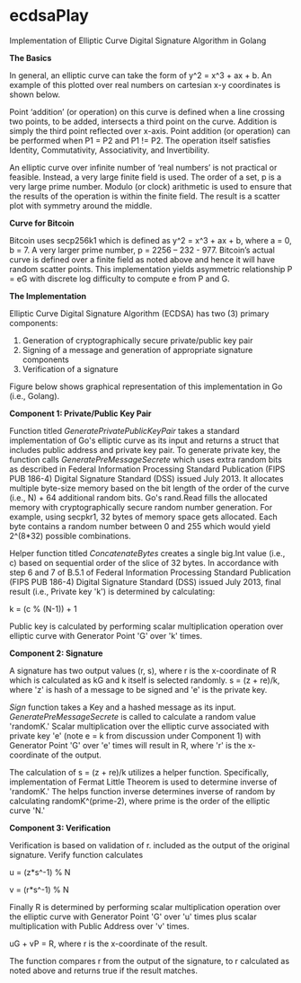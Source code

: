 # ecdsaPlay
Implementation of Elliptic Curve Digital Signature Algorithm in Golang

**The Basics**

In general, an elliptic curve can take the form of y^2 = x^3 + ax + b. An example of this plotted over real numbers on cartesian x-y coordinates is shown below.

Point ‘addition’ (or operation) on this curve is defined when a line crossing two points, to be added, intersects a third point on the curve. Addition is simply the third point reflected over x-axis. Point addition (or operation) can be performed when P1 = P2 and P1 != P2. The operation itself satisfies Identity, Commutativity, Associativity, and Invertibility.

An elliptic curve over infinite number of ‘real numbers’ is not practical or feasible. Instead, a very large finite field is used. The order of a set, p is a very large prime number. Modulo (or clock) arithmetic is used to ensure that the results of the operation is within the finite field. The result is a scatter plot with symmetry around the middle.

**Curve for Bitcoin**

Bitcoin uses secp256k1 which is defined as y^2 = x^3 + ax + b, where a = 0, b = 7. A very larger prime number, p = 2256 – 232 - 977. Bitcoin’s actual curve is defined over a finite field as noted above and hence it will have random scatter points. This implementation yields asymmetric relationship P = eG with discrete log difficulty to compute e from P and G.

**The Implementation**

Elliptic Curve Digital Signature Algorithm (ECDSA) has two (3) primary components:


1. Generation of cryptographically secure private/public key pair 
2. Signing of a message and generation of appropriate signature components
3. Verification of a signature

Figure below shows graphical representation of this implementation in Go (i.e., Golang).

**Component 1: Private/Public Key Pair**

Function titled *GeneratePrivatePublicKeyPair* takes a standard implementation of Go's elliptic curve as its input and returns a struct that includes public address and private key pair. To generate private key, the function calls *GeneratePreMessageSecrete* which uses extra random bits as described in Federal Information Processing Standard Publication (FIPS PUB 186-4) Digital Signature Standard (DSS) issued July 2013. It allocates multiple byte-size memory based on the bit length of the order of the curve (i.e., N)  + 64 additional random bits. Go's rand.Read fills the allocated memory with cryptographically secure random number generation. For example, using secpkr1, 32 bytes of memory space gets allocated. Each byte contains a random number between 0 and 255 which would yield 2^(8*32) possible combinations.

Helper function titled *ConcatenateBytes* creates a single big.Int value (i.e., c) based on sequential order of the slice of 32 bytes. In accordance with step 6 and 7 of B.5.1 of Federal Information Processing Standard Publication (FIPS PUB 186-4) Digital Signature Standard (DSS) issued July 2013, final result (i.e., Private key 'k') is determined by calculating:

k = (c % (N-1)) + 1

Public key is calculated by performing scalar multiplication operation over elliptic curve with Generator Point 'G' over 'k' times.

**Component 2: Signature**

A signature has two output values (r, s), where r is the x-coordinate of R which is calculated as kG and k itself is selected randomly. s = (z + re)/k, where 'z' is hash of a message to be signed and 'e' is the private key.

*Sign* function takes a Key and a hashed message as its input. *GeneratePreMessageSecrete* is called to calculate a random value 'randomK.' Scalar multiplication over the elliptic curve associated with private key 'e' (note e = k from discussion under Component 1) with Generator Point 'G' over 'e' times will result in R, where 'r' is the x-coordinate of the output.

The calculation of s = (z + re)/k utilizes a helper function. Specifically, implementation of Fermat Little Theorem is used to determine inverse of 'randomK.' The helps function inverse determines inverse of random by calculating randomK^(prime-2), where prime is the order of the elliptic curve 'N.'

**Component 3: Verification**

 Verification is based on validation of r. included as the output of the original signature. Verify function calculates

u = (z*s^-1) % N

v = (r*s^-1) % N

Finally R is determined by performing scalar multiplication operation over the elliptic curve with Generator Point 'G' over 'u' times plus scalar multiplication with Public Address over 'v' times.

uG + vP = R, where r is the x-coordinate of the result.

The function compares r from the output of the signature, to r calculated as noted above and returns true if the result matches.
